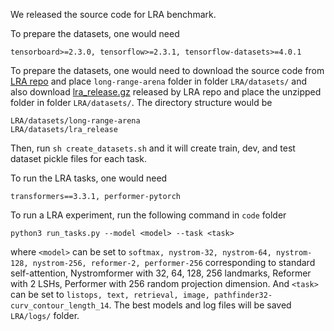 
We released the source code for LRA benchmark.

To prepare the datasets, one would need
```
tensorboard>=2.3.0, tensorflow>=2.3.1, tensorflow-datasets>=4.0.1
```

To prepare the datasets, one would need to download the source code from [LRA repo](https://github.com/google-research/long-range-arena) and place `long-range-arena` folder in folder `LRA/datasets/` and also download [lra_release.gz](https://storage.googleapis.com/long-range-arena/lra_release.gz) released by LRA repo and place the unzipped folder in folder `LRA/datasets/`. The directory structure would be
```
LRA/datasets/long-range-arena
LRA/datasets/lra_release
```
Then, run `sh create_datasets.sh` and it will create train, dev, and test dataset pickle files for each task.

To run the LRA tasks, one would need
```
transformers==3.3.1, performer-pytorch
```
To run a LRA experiment, run the following command in `code` folder
```
python3 run_tasks.py --model <model> --task <task>
```
where `<model>` can be set to `softmax, nystrom-32, nystrom-64, nystrom-128, nystrom-256, reformer-2, performer-256` corresponding to standard self-attention, Nystromformer with 32, 64, 128, 256 landmarks, Reformer with 2 LSHs, Performer with 256 random projection dimension. And `<task>` can be set to `listops, text, retrieval, image, pathfinder32-curv_contour_length_14`. The best models and log files will be saved `LRA/logs/` folder.
